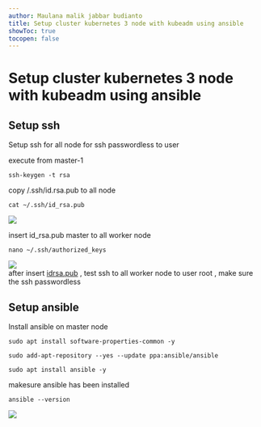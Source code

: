 ```yaml
---
author: Maulana malik jabbar budianto
title: Setup cluster kubernetes 3 node with kubeadm using ansible
showToc: true
tocopen: false
---
```

# Setup cluster kubernetes 3 node with kubeadm using ansible

## Setup ssh

Setup ssh for all node for ssh passwordless to user

execute from master-1

```
ssh-keygen -t rsa
```

copy /.ssh/id.rsa.pub to all node

```
cat ~/.ssh/id_rsa.pub
```

![](/images/Screenshot_16.png)

insert id\_rsa.pub master to all worker node

```
nano ~/.ssh/authorized_keys
```

![](/images/Screenshot_17.png)  
after insert [idrsa.pub](http://idrsa.pub) , test ssh to all worker node to user root , make sure the ssh passwordless

## Setup ansible

Install ansible on master node

```
sudo apt install software-properties-common -y
```

```
sudo add-apt-repository --yes --update ppa:ansible/ansible
```

```
sudo apt install ansible -y
```

makesure ansible has been installed

```
ansible --version
```

![](/images/Screenshot_18.png)